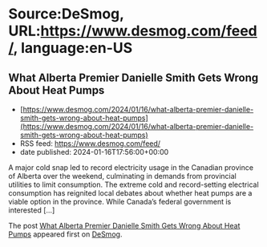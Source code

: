 # Source:DeSmog, URL:https://www.desmog.com/feed/, language:en-US

## What Alberta Premier Danielle Smith Gets Wrong About Heat Pumps
 - [https://www.desmog.com/2024/01/16/what-alberta-premier-danielle-smith-gets-wrong-about-heat-pumps](https://www.desmog.com/2024/01/16/what-alberta-premier-danielle-smith-gets-wrong-about-heat-pumps)
 - RSS feed: https://www.desmog.com/feed/
 - date published: 2024-01-16T17:56:00+00:00

<p>A major cold snap led to record electricity usage in the Canadian province of Alberta over the weekend, culminating in demands from provincial utilities to limit consumption. The extreme cold and record-setting electrical consumption has reignited local debates about whether heat pumps are a viable option in the province. While Canada’s federal government is interested [&#8230;]</p>
<p>The post <a href="https://www.desmog.com/2024/01/16/what-alberta-premier-danielle-smith-gets-wrong-about-heat-pumps/">What Alberta Premier Danielle Smith Gets Wrong About Heat Pumps</a> appeared first on <a href="https://www.desmog.com">DeSmog</a>.</p>

